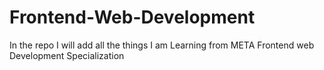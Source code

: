 # Frontend-Web-Development
In the repo I will add all the things I am Learning from META Frontend web Development Specialization
